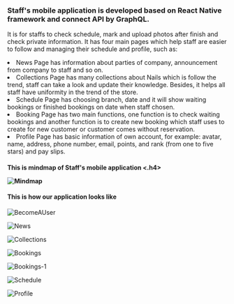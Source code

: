<h3>Staff's mobile application is developed based on React Native framework and connect API by GraphQL.</h3>

It is for staffs to check schedule, mark and upload photos after finish and check private information. It has four main pages  which help staff are easier to follow and managing their schedule and profile, such as:

  <li> News Page has information about parties of company, announcement from company to staff and so on. </li>
  <li> Collections Page has many collections about Nails which is follow the trend, staff can take a look and update their knowledge. Besides, it helps all staff have uniformity in the trend of the store. </li>
  <li> Schedule Page has choosing branch, date and it will show waiting bookings or finished bookings on date when staff chosen. </li>
  <li> Booking Page has two main functions, one function is to check waiting bookings and another function is to create new booking which staff uses to create for new customer or customer comes without reservation. </li>
  <li> Profile Page has basic information of own account, for example: avatar, name, address, phone number, email, points, and rank (from one to five stars) and pay slips. </li>
  
<h4>This is mindmap of Staff's mobile application <.h4>
  
![Mindmap](https://lh3.googleusercontent.com/sdlM33G8sM5fCJdTvwvW_yBVNSi3JLSyAryYXUK-AWCTKzAeomdL3nEjl314pxZUJDzcPirjl7qaC__gDFWEKDPNMBYZ3rYWpBuw8lwoATSszLBQjLBA17tsPzmNCcC9ucWnjHZzzlkr4Uqj-FD6EwJw7k96ifbpKlaU22O-iVtp-OWjhq5Q5AWLpvDW2t7INWCuM5ATwOZonqP8IoTJfq-C2EpjHYrByMIxqk8f2x257IG_U_P7lBLFVX32iFCsbfoa85A5TAVhByXymAdaGNSIENscYv6aqws6s9WmL43DuDGhB5hScWADJ04G7VfmkGlf1y-6yKp3bAt36kK6-UshC25asjYgDft2F1OXhFlWcJIA8Tj3KTh5Zn8dBb-5WLOl-ySJgv5ox9uexLvGKDzu5v7yCOREVQyqSe1MIkoUO9R5ESlM9QNZJ7M09VRaL7TUuQ0ZH9bodjTbzq0NoVtG3WBmOwr4xiGy7J_dRSZfZXwheWny5q4v9RELHKN4-rRMk_LQrYcKQvuQc-jw3r2E-zuvVrjqxDJFXC55vBiGaZYBPevHiU4tot5GEKTOl2aGRoU3iHb6bEY4ItzBQq3cUNPSLV-DIO1plALKvaw-8RmKWSiHKEH_WnrtRhsscP_FnijroVemd5-vBrswYUULf6wodcxbdOuZzYEBZ698sYta2BWrCnyC9IOsQg=w1226-h814-no)
  
<h4>This is how our application looks like</h4>  

![BecomeAUser](https://lh3.googleusercontent.com/efV1ZqD6NGCT6Wz3XlyWT6NjGRIONTZmWoQUTeKRJNsSbo-WMalvWjwkAoOgFLCJc6j9dXDizQyU5lgOyTaINpLqxW8396MPR2TavwUK0BJUqJFX7eGKOBuo0F0riD4k2MrFCe4J66hVUkh5nLFCYAS0rZNKgWWjhLIyKdUv3DGGBKPsGhuAHaYR1Gzy4QIKvGxZEzm8fjXMCq6LySgPPO3APnhaMqmEQ0FdKPzRtD19zhClYnOhbZGj2MCek_OmU9u0luEvh-R76WEYXDrVedJFRLWvwdeRpQNEeLEsCJ1J-fYA_5TvU32upX2p7dvUeoIoA8eaW2i1FPKvFFrGKdeQtgJUfHcm5UaQLNTTrc9NpHJ5fUBywXzDaSfn--w87UpYDoHRljPyt027lEs2o3V-0WW1BSG9730av0zIRtU15XAf9G3pqD2_1RjGZkQZD8YP8Per8KAcSdK-poM724JZj80_39Ki3uxHeIn4SeIaRLGhmR4V7HK0uOaC55RL6YPnLlLl_YJfvhwhlX1gLt3DwPhI9Ut1BrobfqulQg20F6pXsVMcmp5GOiJPwlbC3_n8Bpv8cqp5fa6LIM5akNkh2ODfvMvnJ4PcMQGL9Zbb37k7t6TrNjxrvOOn30eLM0KRGz3lUERH8cDyIR0IhuoaHWL3XZkaiQBAWVWuswKQdzkk-FoyyuIigAn1sQ=w1020-h896-no)

![News](https://lh3.googleusercontent.com/R40xwhDxLwEYHnbTLGzEQ5AxiInTj32UgKVM3uCsIzDD-QWWZvaM3RkhRZhf_dSQAwYfX-s_HiT1PTPRLDgGq1W8kvQKFeZNLVOA2SfBa9xkEFge_rTfFWMJKdLrS3MRwk5jPNi_uBvGEOK6mjTjyQ5_7Y4ocvGe3xyAAZWZ3HHcl1_3xPYHX4dSsiWfXbTLS_eHkTltQe6Os4hrDu4YbxGdcboiGoLPTptUQfbPi26jsnp12at0bW7qjCZG9qbYsFrQa_VFE70ZR1nFRDZLAfMK3ds5UWQvun3SYKnpwjhTA7SNrRKXRqI0GBMLetEHm_7K0u-t7hgEPTY7DfEnzD7KCkxnjvIA352yM9alLVSaFC-6yF5V0BtXwMmewQOj3tbxIXvTqgEbYKiinN2oJRC3YM0fl2IrV-Lbw8eZJu5vdqwpMMn2BAFq7ujVz1Q-_OkDxGfUqfWnp1k2EXROf05qIVx2HBitFgCEX0xDDL7ad1VuBZgRK5mWZlJvcJjMndbnS5YWPLkADatmnZiixMLh-jPtBbs1fsBEoQA7cT9mI5RPfiy6nHhsLC-UnW9xe_ZSj9t-0cwrFIvb2oOIbq1OOYv72XPZDa4n-e_uQdvz6Yy_Ela1RS4rzFpt6zNle6rHTkGlyw6W6Q0G9QsA4_MabXSR8q5Ws7f4sGM-vr6LyW2NE-LbtHr1BWzE4A=w1159-h896-no)

![Collections](https://lh3.googleusercontent.com/jv6DVUGbQI91__u8G80A0s3qEJ2YmJ56IVoikrOEZzZrfkhrQufEsoLWZPWjw48yQSg9gVhMiPDrImYtKkK3ron8OjOGumogGMJEZelrQLhIk8ZIH-F-ssCnvgbdl4i2dUqy9GF0HqgSKXtcXlYKhunpL9dJiEoai_Rp59uDXerRgwcXY-jyH5k2WrN8bT4NbjtC5ITo68t8BvOhMj1l5HXUZoSZ3ZCkHziQHiFY-DJhRKIpi3NlRDbTTPhFkKoY0zsZYEztGa9Pdu96PdNlcR12EH6WgxomGbo_9fqLCgXhlHhqhqRz7OWyDRMDCZR-Q1_k2T96IWpy4VR5GrtjZopCN1GJZNJOrDZgZyKFquyTD8vvRNwLX-yeLsXQsY_x1fnaRGBv6VIWeaB2nm64opR2rg-hmeHe6tbjekZTgOkYInxk8D43yG4GwcwtX7VQUhKHQIACVz3PPlNON-6-ENJEsM-AgTF1FOh_vvhkYS71oPwCLGjLUKSOV95zmYzO_hYquihV-SPcwC3we1GOmYamEqHQHlZr1VYoEDxyBEjBVFa_wzuAqy4b0HxHp16TfALgBcawm8zwLUnkGbp8SbBNl8k6tgA_wPNzmYv6VzGkA75cjf5cbgHdieFGnXYjeUZyY4UKDUL-wklcawsakD-uO4bWjpHIaMSzfNO6ings0-iYntuLGMHs4LON_Q=w1159-h896-no)

![Bookings](https://lh3.googleusercontent.com/5YYcy8wqPpmr-MtPXrU8UBqFw0T5AcJTLWITNzPKHLFR6aBpzF0VUQoEzyC6-VIWRlCHDbfa1N1GbLV873hRoZqXIwks9tsHc7xpGL4oFrhzU83DXfFf_srrybi0ZkfQ4GLgobanGo98ZXJTjR68i-Bl7ZGcHhxj3MYhU7i64jYBtAxWP047s4rjtsPf666GVG2OzF6WJpv7uHusDX__scxruEXwY0HbD8SFm0movftUkw7x0FRH7wKyEC-XxQHMECTn70nbK_5O_-8kB6nMx0DcB6qa0f1lv3QcDGkkIg6F-ytRHYfCvYbh6Oe6k_PMPcz3_sxGrLFqjM482iTlr8WtccB2YfKWGtLEtABrIKtuidBjsn_ErJmkU8DvnnBdKCDo34rAwrwop-T9yr0bHyhbjT_GKcmKLjH5yFcwTM0mER5JLGl4ZbEOmxg0nqjw99NSSAovB3lXsnF35h-QmCy-g8MzeuOlE5DbSE5OPppks7NuviMvI0SZqEyU0SMpC4UGSN1uaHCd3Wbkr2WlByduTNEYjvpjgxMqZB_A8xQYmOHDoBTMtk2aI4fjMmE5x7MQKnOVd0fxitFcqLBlZlaj98GLJvEoWMwJ6hopnNbCd8eHlt5A5TXsD8t9_yofvX99BlSmm7RIWJq7cH8GQSBf2tUTjhFA7eHFsxhM58z59cA3vGFI43lh9lNlNQ=w1159-h896-no)

![Bookings-1](https://lh3.googleusercontent.com/x4W4FchVKGq9MPBa8pCrEK0TLKeJyqVmClFT2U7GKYxR6keGL0Pr4Zh35ajmyTf_958PX-owiInympBIck3mseatWlj9jurWyd9dlN-_bL8ZxOMhvo5OsE0cQsiNLjKQ6iawuUHJr5z6YPvFSAoeNCLjT6FQOoxGAyundOiYAv8AD56pkuzFEaPn3ANuT38t21LQV5R3D1fibKC68HhhEBoEFBjBN6DYsRd6vG5ZqyInwExaAFvDOSRQlUmKsazNgVGjsN87QlXp_b7r1ygYmkuxcBDkAdL6f-9Mi0RXIL4PFe8QKvU1acI2Up23tyje19D6iC5LRq2q8Gy6kou9bylmPPsYaktcvzfSRkT-tmESQOZ6eCqsvXJfI-14o-xXR8yEVftofYUp1pPX6GzxQKxHx49fkgVqSN5dReJtnJ_FvASjnD_0wNQ7OYAqCJcspe0TdYDFN5TM4z44UIPBXQ0a0LAlrMu8e2GIa-j0vCxN3qjCEly-hrVCwnr0UkL-fpKkJZCjxrHNahtCRRbkYw9EzuPbfBHinC-7RsPKmzP6d5c6BbVre_Ahfr9Ran9f93QW0spacgIo7pfocRcxJ18LmO0szFA4pca4p9fZ7TJdnOKUJSoOXxjWJu8QhYSA1le85iIBhyUKEJi4P2hWXVW82JalQPydvNEYc8idrsRj9HK4JdLroeZLIi-lEA=w1364-h896-no)

![Schedule](https://lh3.googleusercontent.com/JXHGl51ogIE_Mp5F9ZAJ1bfFkTx9wyO9MXEiJA05BXyGdUdxTbLj_W027cZFLYMQA_J13J68BKs9or5WG-1417VmylJzMkuhAKsU7Ja3tGGfsmfnrj6VpJtD65Kf5rlWycFyucJMeDky_tkZuN7L_-N32RMXbr1ZfAwpUhFACVrcODMhYbShftjVQmReaxjFzPsWhhVYw7XmOA2Ras6gUJi3SGKRserAsZ8BrNg-yM1vT3l8B-WeLgHmgjB5xmtDh5Anq7PreEisKKrv-v4aoSPB0cxJcoKvN3V6_Eojh_wovxa8P3iDJgS5sEr3XfhmaGHy-o3vtKRI4RtgCwdlaEZpWsdaj8G1S3X9XZuDY9pLq0ffE-5z6jb4dQC-6LDRNggMCLsrfS07cXyNi5sHF-lWLgKEkImusmEnnima6xUCAF_-audY3N0LLLetk-R19tYTnsmZhaEbpma_3S5Vxt1iMXoOEH3mmdbSxbxBoxoNedwEepBzKDjKmfKag_dY9KtCfnz_srnc2EZIzQUfUfJvO-0Wvrq9Isjb2d2kaLer4nZjqtM_QmPT2_nolIXo5oCD9wZ8c4ZBH9QXpMaDxAFZuUGNR0JlxgovBBDD6zlmt0tfwD0zQRD7ljJC4vQAWfWgyP6wlATAr0P5AMixiY6d0tAvODL2OyiIwr512CIFUXaZkr67vgeS8TVenQ=w1159-h896-no)

![Profile](https://lh3.googleusercontent.com/kjADqGAyGOICUHURg8340gMhSx9eU9aWewQP7Fc2Y0gxvfDa6dC04OZC1vV3cInG_NlWA16Jvr-s8KqxVRVWit-C6Fl6QpAK_7Ronbtp15Z0rlUym-4FMhM2GTzOS-N62RVMbRTMajRGlY4Q9E_FpIHiioYo-afHpOBi0tYJm8Ls98w5ydhw-ParmeGdpvOTDGXKi-8XT0oT0FLh-ZtbeUmhTr0-NMhe9jW769Q-_MseLAH_8LIXwK_JA4ajksD_jnuWR_5N175DZmZ7e6lGNmhQ0nM0qAWeGLY47ceQJ1fnnm40Cy8usqpOP-Uey5H09JCbXlWyksPX0kFDiTZr1aoXwcR_zSk7XQL2A_gtn_puBhvxDhqn5rUsir9sEOsnEvHOSAAr30iiuigpdjhqzC_8uxd5xmqDmb2s6-Xbx2EZhbplK00mV6U7y5M15bs-L3GyCpryLYy3AKa8fV_bfMwSdgNMPV2epOx5-lCCKXH6wDdXyWa4TNP-A3ZRghgDbNp4Je7-NLAeEPvBMFJRpm5B9-P2UsyTmZg4ZLdFYlDxfAm93TId46Rej5tG5W01OH4jlTdGOydcIvkrgEPbDmUjqOm5Ur-C2kzSCdpsi2Y-sN0H9Hlz4WF04jxbdTcx6O5LXmen1H3ACQhJQqpVQ5ef4GdLA1wAbQOFlP9VSO6cZcAAZFSrZ8gt3MWv0w=w1159-h896-no)

